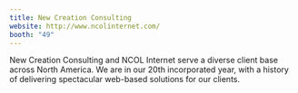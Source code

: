 ```yaml
---
title: New Creation Consulting
website: http://www.ncolinternet.com/
booth: "49"
---
```


New Creation Consulting and NCOL Internet serve a diverse client base across North America. We are in our 20th incorporated year, with a history of delivering spectacular web-based solutions for our clients.
